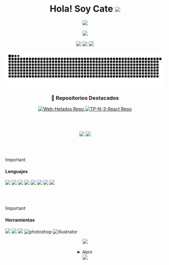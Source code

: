<h1 align="center">Hola! Soy Cate <img src="https://media.giphy.com/media/hvRJCLFzcasrR4ia7z/giphy.gif" width="35"></h1>

<p align="center">
 <p align="center">
  <img src="https://readme-typing-svg.herokuapp.com?font=Architects+Daughter&center=true&vCenter=true&duration=3000&color=FF69B4&size=40&height=200&width=800&lines=Estudiante+de+6to+año+Programación;En+la+E.P.E.T+N°12">
</p>


<p align="center">
  <img src="https://user-images.githubusercontent.com/73097560/115834477-dbab4500-a447-11eb-908a-139a6edaec5c.gif">      
</p>

<div align="center">
  <p>
    <img src="https://i.giphy.com/media/LMt9638dO8dftAjtco/200.webp" width="100">
    <img src="https://i.giphy.com/media/IdyAQJVN2kVPNUrojM/200.webp" width="100">
    <img src="https://i.giphy.com/media/KzJkzjggfGN5Py6nkT/200.webp" width="100">
  </p>
</div>


<p align="center">
  <img src="https://github.com/7oSkaaa/7oSkaaa/blob/output/github-contribution-grid-snake.svg?" alt="Snake Game"/>
</p>

<h3 align="center">🌟 Repositorios Destacados</h3>
<div align="center">
  <p>
    <a href="https://github.com/caterina-tais/MiAppReact">
      <img src="https://github-readme-stats.vercel.app/api/pin/?username=caterina-tais&repo=Web-Helados&theme=radical" alt="Web-Helados Repo" />
    </a>
    <a href="https://github.com/caterina-tais/GestorContraseñas">
      <img src="https://github-readme-stats.vercel.app/api/pin/?username=caterina-tais&repo=TP-N-3-React---Caterina-De-Franchis&theme=radical"alt="TP-N-3-React Repo" />
    </a>
  </p>
</div>
<br> <br>
<p align="center">

  <img src="https://media.giphy.com/media/v1.Y2lkPTc5MGI3NjExcmI1b2x6YnowMzlxeWR3bnlrbjFoNW1yOGNsZjd0azYwNXVkZ2htOCZlcD12MV9naWZzX3NlYXJjaCZjdD1n/2IudUHdI075HL02Pkk/giphy.gif" height="200" />


  <img src="https://media.giphy.com/media/llDQjVIHqiXkeIJgrK/giphy.gif" height="200" />
</p>
<br><br>


> [!IMPORTANT]  
> <h4> Lenguajes </h4>  
> <img src="https://img.shields.io/badge/HTML5-E34F26?style=for-the-badge&logo=html5&logoColor=white"> 
> <img src="https://img.shields.io/badge/CSS3-1572B6?style=for-the-badge&logo=css3&logoColor=white"> 
> <img src="https://img.shields.io/badge/react-%2320232a.svg?style=for-the-badge&logo=react&logoColor=%2361DAFB"> 
> <img src="https://img.shields.io/badge/JavaScript-F7DF1E?style=for-the-badge&logo=javascript&logoColor=black"> 
> <img src="https://img.shields.io/badge/Java-ED8B00?style=for-the-badge&logo=java&logoColor=white"> 
> <img src="https://img.shields.io/badge/python-3670A0?style=for-the-badge&logo=python&logoColor=ffdd54"> 
> <img src="https://img.shields.io/badge/mysql-%2300000f.svg?style=for-the-badge&logo=mysql&logoColor=white"> 
> <img src="https://img.shields.io/badge/-Arduino-00979D?style=for-the-badge&logo=Arduino&logoColor=white">

<br><br>


> [!IMPORTANT]  
> <h4> Herramientas </h4>  
> <img src="https://img.shields.io/badge/Git-F05032?style=for-the-badge&logo=git&logoColor=white">  
> <img src="https://img.shields.io/badge/github-%23121011.svg?style=for-the-badge&logo=github&logoColor=white"> 
> <img src="https://img.shields.io/badge/VSCode-007ACC?style=for-the-badge&logo=visual-studio-code&logoColor=white"> 
> <img src="https://img.shields.io/badge/adobe%20photoshop-001E36.svg?style=for-the-badge&logo=adobe%20photoshop&logoColor=" alt="photoshop"> 
> <img src="https://img.shields.io/badge/adobe%20illustrator-3c240c.svg?style=for-the-badge&logo=adobe%20illustrator&logoColor=f8a829" alt="illustrator">


<p align="center">
  <img src="https://user-images.githubusercontent.com/44261381/209363264-ac854d3c-2cc2-44c4-928e-8a08d1013f46.png" width="400">
</p>

<div align="center">
  <details>
    <summary>Abrir</summary>
    <img src="https://readme-typing-svg.herokuapp.com?font=Fira+Code&size=25&duration=3000&pause=500&center=true&vCenter=true&color=FF69B4&width=500&lines=Gracias+por+ver+mi+perfil!+🩷" alt="Gracias por ver" />
  </details>
  <img src="https://user-images.githubusercontent.com/44261381/209363271-905d2a5e-8a18-44c0-a450-45dddd4d5036.png" width="400">
</div>





